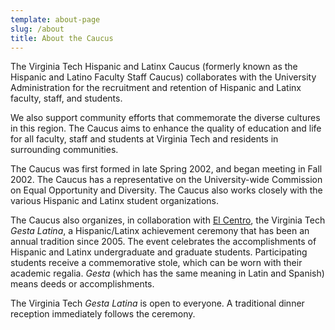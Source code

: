 ```yaml
---
template: about-page
slug: /about
title: About the Caucus
---
```


The Virginia Tech Hispanic and Latinx Caucus (formerly known as the Hispanic and Latino Faculty Staff Caucus) collaborates with the University Administration for the recruitment and retention of Hispanic and Latinx faculty, staff, and students.

We also support community efforts that commemorate the diverse cultures in this region. The Caucus aims to enhance the quality of education and life for all faculty, staff and students at Virginia Tech and residents in surrounding communities.

The Caucus was first formed in late Spring 2002, and began meeting in Fall 2002. The Caucus has a representative on the University-wide Commission on Equal Opportunity and Diversity. The Caucus also works closely with the various Hispanic and Latinx student organizations.

The Caucus also organizes, in collaboration with [El Centro](https://ccc.vt.edu/index/el_centro.html), the Virginia Tech *Gesta Latina*, a Hispanic/Latinx achievement ceremony that has been an annual tradition since 2005. The event celebrates the accomplishments of Hispanic and Latinx undergraduate and graduate students. Participating students receive a commemorative stole, which can be worn with their academic regalia. *Gesta* (which has the same meaning in Latin and Spanish) means deeds or accomplishments.

The Virginia Tech *Gesta Latina* is open to everyone. A traditional dinner reception immediately follows the ceremony.
